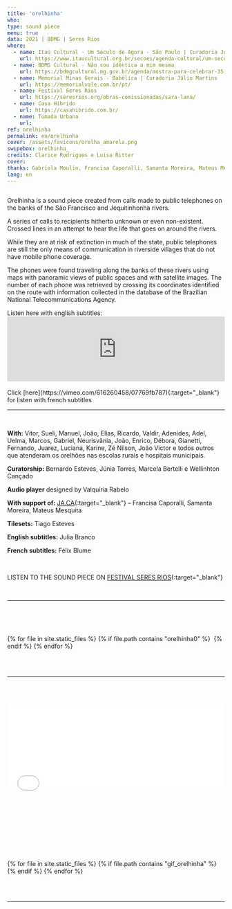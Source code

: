 ```yaml
---
title: 'orelhinha'
who: 
type: sound piece
menu: true
data: 2021 | BDMG | Seres Rios
where: 
  - name: Itaú Cultural - Um Século de Agora - São Paulo | Curadoria Júlia Rebouças, Luciara Ribeiro e Naine Terena
    url: https://www.itaucultural.org.br/secoes/agenda-cultural/um-seculo-de-agora-mostra
  - name: BDMG Cultural - Não sou idêntica a mim mesma
    url: https://bdmgcultural.mg.gov.br/agenda/mostra-para-celebrar-35-anos/
  - name: Memorial Minas Gerais - Babélica | Curadoria Júlio Martins
    url: https://memorialvale.com.br/pt/
  - name: Festival Seres Rios
    url: https://seresrios.org/obras-comissionadas/sara-lana/
  - name: Casa Híbrido
    url: https://casahibrido.com.br/
  - name: Tomada Urbana
    url: 
ref: orelhinha
permalink: en/orelhinha
cover: /assets/favicons/orelha_amarela.png
swipebox: orelhinha_
credits: Clarice Rodrigues e Luisa Ritter
cover: 
thanks: Gabriela Moulin, Francisa Caporalli, Samanta Moreira, Mateus Mesquita, Félix Blume, Clarice G. Lacerda, Bernardo Esteves, Elisa Lana, Fellipe Miranda, Clarice Rodrigues, Tiago Esteves, Luísa Ritter, Mônica Meyer, Valquíria Rabelo, Thula Kawasaki, Rafael Amato e Júlia Medeiros.
lang: en
---
```


<div class="row">
  <div class="column">
        <p>Orelhinha is a sound piece created from calls made to public telephones on the banks of the São Francisco and Jequitinhonha rivers.</p>
        <p>A series of calls to recipients hitherto unknown or even non-existent. Crossed lines in an attempt to hear the life that goes on around the rivers.</p>
        <p>While they are at risk of extinction in much of the state, public telephones are still the only means of communication in riverside villages that do not have mobile phone coverage.</p>
        <p>The phones were found traveling along the banks of these rivers using maps with panoramic views of public spaces and with satellite images. The number of each phone was retrieved by crossing its coordinates identified on the route with information collected in the database of the Brazilian National Telecommunications Agency.</p>
  </div>
  <div class="column">
        Listen here with english subtitles:
    <div class="video-wrapper">  
    <iframe src="https://player.vimeo.com/video/726294549?h=1c37c5de64&title=0&byline=0&portrait=0" width="100%" frameborder="0" allow="autoplay; fullscreen; picture-in-picture" allowfullscreen></iframe>
    </div>
  </div>
</div>
<br>
Click [here](https://vimeo.com/616260458/07769fb787){:target="_blank"} for listen with french subtitles
<br>

---

<br>

**With:** Vitor, Sueli, Manuel, João, Elias, Ricardo, Valdir, Adenides, Adel, Uelma, Marcos, Gabriel, Neurisvânia, João, Enrico, Débora, Gianetti, Fernando, Juarez, Luciana, Karine, Zé Nilson, João Victor e todos outros que atenderam os orelhões nas escolas rurais e hospitais municipais.

**Curatorship:** Bernardo Esteves, Júnia Torres, Marcela Bertelli e Wellinhton Cançado

**Audio player** designed by Valquíria Rabelo

**With support of:** [JA.CA](https://www.jaca.center/){:target="_blank"} – Francisa Caporalli, Samanta Moreira, Mateus Mesquita

**Tilesets:** Tiago Esteves

**English subtitles:** Julia Branco

**French subtitles:** Félix Blume

<br>

LISTEN TO THE SOUND PIECE ON [FESTIVAL SERES RIOS](https://seresrios.org/obras-comissionadas/sara-lana/){:target="_blank"}

<br>
  

---

<br><br>
<br>
  <div id="swipebox-gallery">
    {% for file in site.static_files %}
      {% if file.path contains "orelhinha0" %}
            <img src="{{ site.baseurl }}{{ file.path }}" class="swipebox" alt="">
      {% endif %}
    {% endfor %}
  </div>

<br><br>

---

<br><br>
  <div class="video-wrapper video-wrapper-16x9" style="width:100%">
   <iframe src="../mapa-orelhinha" height="200" width="100%" style="border:0px"></iframe>
  </div>

<br><br>
---

<br><br>
<br>
  <div id="swipebox-gallery">
    {% for file in site.static_files %}
      {% if file.path contains "gif_orelhinha" %}
            <img src="{{ site.baseurl }}{{ file.path }}" class="swipebox" alt="">
      {% endif %}
    {% endfor %}
  </div>

<br><br>

---

<br><br>